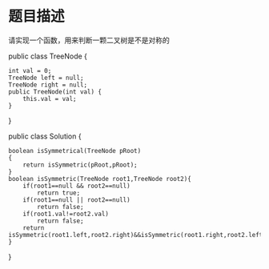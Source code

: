 题目描述
================
请实现一个函数，用来判断一颗二叉树是不是对称的

public class TreeNode {

    int val = 0;
    TreeNode left = null;
    TreeNode right = null;
    public TreeNode(int val) {
        this.val = val;
    }
}

public class Solution {

    boolean isSymmetrical(TreeNode pRoot)
    {
        return isSymmetric(pRoot,pRoot);
    }
    boolean isSymmetric(TreeNode root1,TreeNode root2){
        if(root1==null && root2==null)
            return true;
        if(root1==null || root2==null)
            return false;
        if(root1.val!=root2.val)
            return false;
        return isSymmetric(root1.left,root2.right)&&isSymmetric(root1.right,root2.left);
    }
}
 
